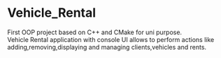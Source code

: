 # Vehicle_Rental
First OOP project based on C++ and CMake for uni purpose.\
Vehicle Rental application with console UI allows to perform actions like adding,removing,displaying and managing clients,vehicles and rents.
